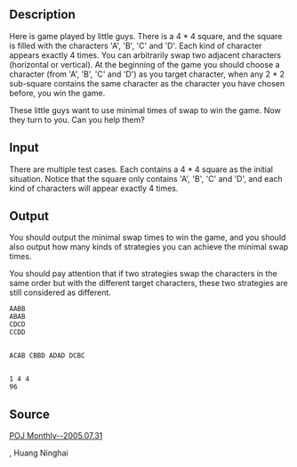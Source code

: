 <h2>Description</h2><p>Here is game played by little guys. There is a 4 * 4 square, and the square is filled with the characters 'A', 'B', 'C' and 'D'. Each kind of character appears exactly 4 times. You can arbitrarily swap two adjacent characters (horizontal or vertical). At the beginning of the game you should choose a character (from 'A', 'B', 'C' and 'D') as you target character, when any 2 * 2 sub-square contains the same character as the character you have chosen before, you win the game.
</p>
These little guys want to use minimal times of swap to win the game. Now they turn to you. Can you help them?<h2>Input</h2><p>There are multiple test cases. Each contains a 4 * 4 square as the initial situation. Notice that the square only contains 'A', 'B', 'C' and 'D', and each kind of characters will appear exactly 4 times.</p><h2>Output</h2><p>You should output the minimal swap times to win the game, and you should also output how many kinds of strategies you can achieve the minimal swap times. 
</p>
You should pay attention that if two strategies swap the characters in the same order but with the different target characters, these two strategies are still considered as different.<pre><code class="language-input1">AABB
ABAB
CDCD
CCDD

ACAB
CBBD
ADAD
DCBC
</code></pre><pre><code class="language-output1">1 4
4 96</code></pre><h2>Source</h2><a href="searchproblem?field=source&amp;key=POJ+Monthly--2005.07.31">POJ Monthly--2005.07.31</a><p>, Huang Ninghai</p>
